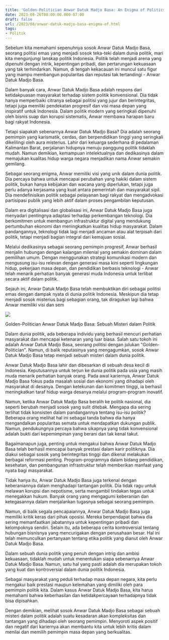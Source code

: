 ```yaml
---
title: 'Golden-Politician Anwar Datuk Madjo Basa: An Enigma of Politics'
date: 2023-08-26T08:00:00.000-07:00
draft: false
url: /2023/08/anwar-datuk-madjo-basa-enigma-of.html
tags: 
- Politik
---
```


  

Sebelum kita memahami sepenuhnya sosok Anwar Datuk Madjo Basa, seorang politisi emas yang menjadi sosok teka-teki dalam dunia politik, mari kita mengunjungi lanskap politik Indonesia. Politik telah menjadi arena yang dipenuhi dengan intrik, kepentingan pribadi, dan pertarungan kekuasaan yang tak terhindarkan. Namun, di tengah kekacauan ini muncul satu figur yang mampu membangun popularitas dan reputasi tak tertandingi - Anwar Datuk Madjo Basa.

  

Dalam banyak cara, Anwar Datuk Madjo Basa adalah respons dari ketidakpuasan masyarakat terhadap sistem politik konvensional. Dia tidak hanya memperbaiki citranya sebagai politisi yang jujur ​​dan berintegritas, tetapi juga memiliki pendekatan progresif dan visi masa depan yang inspiratif untuk Indonesia. Dalam politik modern yang seringkali dipenuhi oleh bisnis suap dan korupsi sistematis, Anwar membawa harapan baru bagi rakyat Indonesia.

  

Tetapi siapakah sebenarnya Anwar Datuk Madjo Basa? Dia adalah seorang pemimpin yang karismatik, cerdas, dan berpendidikan tinggi yang seringkali dikelilingi oleh aura misterius. Lahir dari keluarga sederhana di pedalaman Kalimantan Barat, perjalanan hidupnya menuju panggung politik tidaklah mudah. Namun demikian, kemampuan intelektualnya dan dedikasinya dalam memajukan kualitas hidup warga negara menjadikan nama Anwar semakin gemilang.

  

Sebagai seorang enigma, Anwar memiliki visi yang unik dalam dunia politik. Dia percaya bahwa untuk mencapai perubahan yang hakiki dalam sistem politik, bukan hanya kebijakan dan wacana yang diperlukan, tetapi juga perlu adanya kerjasama yang kuat antara pemerintah dan masyarakat sipil. Dia mendefinisikan politik sebagai pelayanan bagi rakyat dan mengadvokasi partisipasi publik yang lebih aktif dalam proses pengambilan keputusan.

  

Dalam era digitalisasi dan globalisasi ini, Anwar Datuk Madjo Basa juga menyadari pentingnya adaptasi terhadap perkembangan teknologi. Dia berkomitmen untuk membangun infrastruktur digital yang mendukung pertumbuhan ekonomi dan meningkatkan kualitas hidup masyarakat. Dalam pandangannya, teknologi tidak lagi menjadi ancaman atau alat terpisah dari politik, tetapi menjadi bagian integral dari kemajuan sosial.

  

Melalui dedikasinya sebagai seorang pemimpin progresif, Anwar berhasil menjalin hubungan dengan kalangan milenial yang semakin dominan dalam pemilihan umum. Dengan menggunakan strategi komunikasi modern dan mengusung isu-isu relevan dengan generasi masa kini seperti lingkungan hidup, pekerjaan masa depan, dan pendidikan berbasis teknologi - Anwar telah menarik perhatian banyak generasi muda Indonesia untuk terlibat secara aktif dalam politik.

  

Sejauh ini, Anwar Datuk Madjo Basa telah membuktikan diri sebagai politisi emas dengan dampak nyata di dunia politik Indonesia. Meskipun dia tetap menjadi sosok misterius bagi sebagian orang, tak diragukan lagi bahwa Anwar memiliki visi dan sem

  

![](https://tvtsonline.com.au/wp-content/uploads/2018/05/2018-05-16T041627Z_1254265372_RC19B1F8A290_RTRMADP_3_MALAYSIA-POLITICS-ANWAR-min.jpg)

  

Golden-Politician Anwar Datuk Madjo Basa: Sebuah Misteri dalam Politik

  

Dalam dunia politik, ada beberapa individu yang berhasil mencuri perhatian masyarakat dan mencapai ketenaran yang luar biasa. Salah satu tokoh ini adalah Anwar Datuk Madjo Basa, seorang politisi dengan julukan "Golden-Politician". Namun, di balik reputasinya yang mengagumkan, sosok Anwar Datuk Madjo Basa tetap menjadi sebuah misteri dalam dunia politik.

  

Anwar Datuk Madjo Basa lahir dan dibesarkan di sebuah desa kecil di Indonesia. Keputusannya untuk terjun ke dunia politik pada usia yang masih muda menarik perhatian banyak orang. Pada awal kariernya, Anwar Datuk Madjo Basa fokus pada masalah sosial dan ekonomi yang dihadapi oleh masyarakat di desanya. Dengan ketekunan dan komitmen tinggi, ia berhasil meningkatkan taraf hidup warga desanya melalui program-program inovatif.

  

Namun, ketika Anwar Datuk Madjo Basa beralih ke politik nasional, dia seperti berubah menjadi sosok yang sulit ditebak. Mengapa dia sering terlihat tidak konsisten dalam pandangannya tentang isu-isu politik? Beberapa orang melihat hal ini sebagai tanda bahwa dia hanya mengandalkan popularitas semata untuk mendapatkan dukungan publik. Namun, pendukungnya percaya bahwa sikapnya yang tidak konvensional adalah bukti dari kepemimpinan yang berani dan tak kenal takut.

  

Bagaimanapun juga, penting untuk mengakui bahwa Anwar Datuk Madjo Basa telah berhasil mencapai banyak prestasi dalam karir politiknya. Dia diakui sebagai sosok yang berintegritas tinggi dan dikenal melakukan berbagai reformasi penting. Program-programnya dalam bidang pendidikan, kesehatan, dan pembangunan infrastruktur telah memberikan manfaat yang nyata bagi masyarakat.

  

Tidak hanya itu, Anwar Datuk Madjo Basa juga terkenal dengan keberaniannya dalam menghadapi tantangan politik. Dia tidak ragu untuk melawan korupsi dan nepotisme, serta mengambil tindakan tegas untuk menegakkan hukum. Banyak orang yang mengagumi keberanian dan ketegasannya dalam menjalankan tugasnya sebagai seorang pemimpin.

  

Namun, di balik segala pencapaiannya, Anwar Datuk Madjo Basa juga memiliki kritik keras dari pihak oposisi. Mereka berpendapat bahwa dia sering memanfaatkan jabatannya untuk kepentingan pribadi dan kelompoknya sendiri. Selain itu, ada beberapa cerita kontroversial tentang hubungan bisnisnya yang mencurigakan dengan perusahaan besar. Hal ini telah memunculkan pertanyaan tentang etika politik yang dianut oleh Anwar Datuk Madjo Basa.

  

Dalam sebuah dunia politik yang penuh dengan intrig dan ambisi kekuasaan, tidaklah mudah untuk menentukan siapa sebenarnya Anwar Datuk Madjo Basa. Namun, satu hal yang pasti adalah dia merupakan tokoh yang kuat dan kontroversial dalam dunia politik Indonesia.

  

Sebagai masyarakat yang peduli terhadap masa depan negara, kita perlu mengakui baik prestasi maupun kelemahan yang dimiliki oleh para pemimpin politik kita. Dalam kasus Anwar Datuk Madjo Basa, kita harus memahami bahwa keberhasilan dan ketidakpercayaan terhadapnya tidak bisa dipisahkan.

  

Dengan demikian, melihat sosok Anwar Datuk Madjo Basa sebagai sebuah misteri dalam politik adalah suatu kesadaran akan kompleksitas dan tantangan yang dihadapi oleh seorang pemimpin. Menyoroti aspek positif dan negatif dari kariernya akan membantu kita untuk lebih kritis dalam menilai dan memilih pemimpin masa depan yang berkualitas.